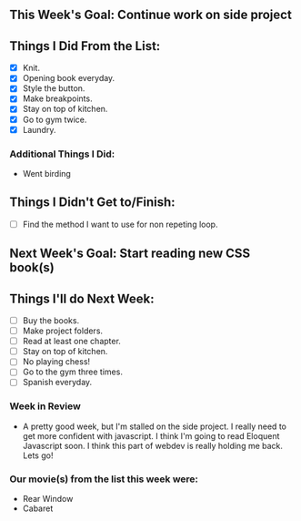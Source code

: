 ## This Week's Goal: Continue work on side project

## Things I Did From the List:

- [x] Knit.
- [x] Opening book everyday.
- [x] Style the button.
- [x] Make breakpoints.
- [x] Stay on top of kitchen.
- [x] Go to gym twice.
- [x] Laundry.

### Additional Things I Did:

- Went birding

## Things I Didn't Get to/Finish:

- [ ] Find the method I want to use for non repeting loop.

## Next Week's Goal: Start reading new CSS book(s)

## Things I'll do Next Week:

- [ ] Buy the books.
- [ ] Make project folders.
- [ ] Read at least one chapter.
- [ ] Stay on top of kitchen.
- [ ] No playing chess!
- [ ] Go to the gym three times.
- [ ] Spanish everyday.

### Week in Review

- A pretty good week, but I'm stalled on the side project. I really need to get more confident with javascript. I think I'm going to read Eloquent Javascript soon. I think this part of webdev is really holding me back. Lets go! 

### Our movie(s) from the list this week were:

- Rear Window
- Cabaret